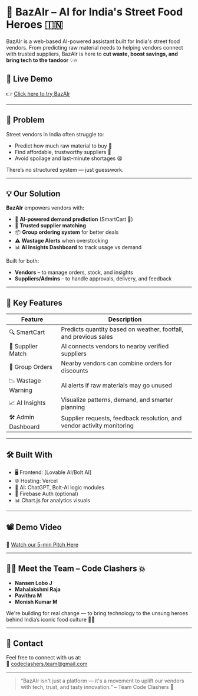 # 🍲 BazAIr – AI for India's Street Food Heroes 🇮🇳

BazAIr is a web-based AI-powered assistant built for India's street food vendors. From predicting raw material needs to helping vendors connect with trusted suppliers, BazAIr is here to **cut waste, boost savings, and bring tech to the tandoor** 💡🔥

## 🚀 Live Demo

👉 [Click here to try BazAIr](https://your-vercel-or-netlify-link.com)

---

## 🎯 Problem

Street vendors in India often struggle to:
- Predict how much raw material to buy 🥔
- Find affordable, trustworthy suppliers 🤝
- Avoid spoilage and last-minute shortages 😫

There’s no structured system — just guesswork.

---

## 💡 Our Solution

**BazAIr** empowers vendors with:
- 🧠 **AI-powered demand prediction** (SmartCart 🛒)
- 🔗 **Trusted supplier matching**
- 📦 **Group ordering system** for better deals
- ⚠️ **Wastage Alerts** when overstocking
- 📊 **AI Insights Dashboard** to track usage vs demand

Built for both:
- **Vendors** – to manage orders, stock, and insights
- **Suppliers/Admins** – to handle approvals, delivery, and feedback

---

## 🧠 Key Features

| Feature             | Description                                                                 |
|---------------------|-----------------------------------------------------------------------------|
| 🔍 SmartCart        | Predicts quantity based on weather, footfall, and previous sales             |
| 📡 Supplier Match   | AI connects vendors to nearby verified suppliers                             |
| 🧺 Group Orders     | Nearby vendors can combine orders for discounts                              |
| 📉 Wastage Warning  | AI alerts if raw materials may go unused                                     |
| 📈 AI Insights      | Visualize patterns, demand, and smarter planning                             |
| 🛠️ Admin Dashboard | Supplier requests, feedback resolution, and vendor activity monitoring        |

---

## 🛠️ Built With

- 🖥️ Frontend: [Lovable AI/Bolt AI]
- 🌐 Hosting: Vercel
- 🧠 AI: ChatGPT, Bolt-AI logic modules
- 🔐 Firebase Auth (optional)
- 📊 Chart.js for analytics visuals

---

## 📽️ Demo Video

🎥 [Watch our 5-min Pitch Here](https://link-to-your-demo-video.com)

---

## 🧑‍🍳 Meet the Team – Code Clashers 💥

- **Nansen Lobo J**
- **Mahalakshmi Raja**
- **Pavithra M**
- **Monish Kumar M**

We're building for real change — to bring technology to the unsung heroes behind India’s iconic food culture 💖🍛

---

## 💬 Contact

Feel free to connect with us at:  
📧 codeclashers.team@gmail.com

---

> “BazAIr isn't just a platform — it's a movement to uplift our vendors with tech, trust, and tasty innovation.” – Team Code Clashers 🌟

